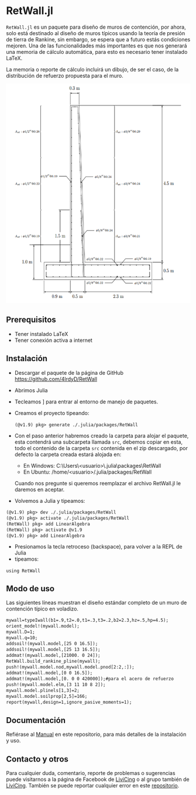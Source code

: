 # RetWall.jl
`RetWall.jl` es un paquete para diseño de muros de contención, por ahora, solo está
destinado al diseño de muros típicos usando la teoría de presión de tierra de Rankine,
sin embargo, se espera que a futuro estás condiciones mejoren. Una de las funcionalidades
más importantes es que nos generará una memoria de cálculo automática, para esto es
necesario tener instalado LaTeX.

La memoria o reporte de cálculo incluirá un dibujo, de ser el caso, de la distribución de
refuerzo propuesta para el muro.
<div align="center"> <img src="images/caratula.png" alt="RetWall.jl" height="600" width="600"></img></div>

## Prerequisitos
- Tener instalado LaTeX
- Tener conexión activa a internet

## Instalación
- Descargar el paquete de la página de GitHub https://github.com/4lrdyD/RetWall
-  Abrimos Julia
- Tecleamos ] para entrar al entorno de manejo de paquetes.
- Creamos el proyecto tipeando:

  `(@v1.9) pkg> generate ./.julia/packages/RetWall`
- Con el paso anterior habremos creado la carpeta para alojar el paquete, esta contendrá una subcarpeta llamada `src`, debemos copiar en esta, todo el contenido de
la carpeta `src` contenida en el zip descargado, por defecto la carpeta creada estará
alojada en:

  * <div>En Windows: C:\Users\&lt;usuario&gt;\.julia\packages\RetWall</div>
  * <div>En Ubuntu: /home/&lt;usuario&gt;/.julia/packages/RetWall</div>

  Cuando nos pregunte si queremos reemplazar el archivo RetWall.jl le daremos en
  aceptar.
- Volvemos a Julia y tipeamos:
```
(@v1.9) pkg> dev ./.julia/packages/RetWall
(@v1.9) pkg> activate ./.julia/packages/RetWall
(RetWall) pkg> add LinearAlgebra
(RetWall) pkg> activate @v1.9
(@v1.9) pkg> add LinearAlgebra
```


- Presionamos la tecla retroceso (backspace), para volver a la REPL de Julia
- tipeamos:
  
`using RetWall`

## Modo de uso
Las siguientes líneas muestran el diseño estándar completo de un muro de contención
típico en voladizo.
```
mywall=typeIwall(b1=.9,t2=.0,t1=.3,t3=.2,b2=2.3,hz=.5,hp=4.5);
orient_model!(mywall.model);
mywall.D=1;
mywall.q=10;
addsoil!(mywall.model,[25 0 16.5]);
addsoil!(mywall.model,[25 13 16.5]);
addmat!(mywall.model,[21000. 0 24]);
RetWall.build_rankine_pline(mywall);
push!(mywall.model.nod,mywall.model.pnod[2:2,:]);
addmat!(mywall.model,[0 0 16.5]);
addmat!(mywall.model,[0. 0 0 420000]);#para el acero de refuerzo
push!(mywall.model.elm,[3 11 10 8 2]);
mywall.model.plinels[1,3]=2;
mywall.model.soilprop[2,5]=166;
report(mywall,design=1,ignore_pasive_moments=1);
```
## Documentación
Refiérase al 
<a href="docs/RetWall.pdf">Manual</a> en este repositorio, para más detalles de la instalación y uso.

## Contacto y otros

Para cualquier duda, comentario, reporte de problemas o sugerencias puede visitarnos
a la página de Facebook de <a href="https://www.facebook.com/profile.php?id=100063825646481">LiviCing</a> o al grupo también de <a href="https://www.facebook.com/groups/735821506541601">LiviCing</a>. También se puede
reportar cualquier error en este <a href="https://github.com/4lrdyD/RetWall">repositorio</a>.



